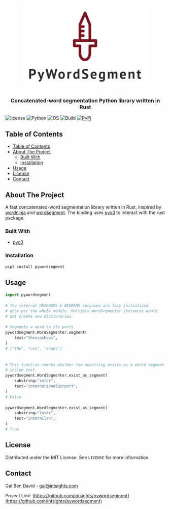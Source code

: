 <p align="center">
    <a href="https://github.com/intsights/pywordsegment">
        <img src="https://raw.githubusercontent.com/intsights/pywordsegment/master/images/logo.png" alt="Logo">
    </a>
    <h3 align="center">
        Concatenated-word segmentation Python library written in Rust
    </h3>
</p>


![license](https://img.shields.io/badge/MIT-License-blue)
![Python](https://img.shields.io/badge/Python-3.7%20%7C%203.8%20%7C%203.9%20%7C%203.10-blue)
![OS](https://img.shields.io/badge/OS-Mac%20%7C%20Linux%20%7C%20Windows-blue)
![Build](https://github.com/intsights/pywordsegment/workflows/Build/badge.svg)
[![PyPi](https://img.shields.io/pypi/v/pywordsegment.svg)](https://pypi.org/project/pywordsegment/)

## Table of Contents

- [Table of Contents](#table-of-contents)
- [About The Project](#about-the-project)
  - [Built With](#built-with)
  - [Installation](#installation)
- [Usage](#usage)
- [License](#license)
- [Contact](#contact)


## About The Project

A fast concatenated-word segmentation library written in Rust, inspired by [wordninja](https://github.com/keredson/wordninja) and [wordsegment](https://github.com/grantjenks/python-wordsegment). The binding uses [pyo3](https://github.com/PyO3/pyo3) to interact with the rust package.


### Built With

* [pyo3](https://github.com/PyO3/pyo3)


### Installation

```sh
pip3 install pywordsegment
```


## Usage

```python
import pywordsegment

# The internal UNIGRAMS & BIGRAMS corpuses are lazy initialized
# once per the whole module. Multiple WordSegmenter instances would
# not create new dictionaries.

# Segments a word to its parts
pywordsegment.WordSegmenter.segment(
    text="theusashops",
)
# ["the", "usa", "shops"]


# This function checks whether the substring exists as a whole segment
# inside text.
pywordsegment.WordSegmenter.exist_as_segment(
    substring="inter",
    text="internationalairport",
)
# False

pywordsegment.WordSegmenter.exist_as_segment(
    substring="inter",
    text="intermilan",
)
# True
```


## License

Distributed under the MIT License. See `LICENSE` for more information.


## Contact

Gal Ben David - gal@intsights.com

Project Link: [https://github.com/intsights/pywordsegment](https://github.com/intsights/pywordsegment)
